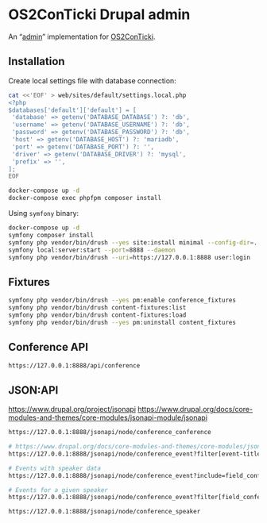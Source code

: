 # OS2ConTicki Drupal admin

An “[admin](https://github.com/OS2ConTicki/OS2ConTicki#implementations)”
implementation for [OS2ConTicki](https://github.com/OS2ConTicki/OS2ConTicki).

## Installation

Create local settings file with database connection:

```sh
cat <<'EOF' > web/sites/default/settings.local.php
<?php
$databases['default']['default'] = [
 'database' => getenv('DATABASE_DATABASE') ?: 'db',
 'username' => getenv('DATABASE_USERNAME') ?: 'db',
 'password' => getenv('DATABASE_PASSWORD') ?: 'db',
 'host' => getenv('DATABASE_HOST') ?: 'mariadb',
 'port' => getenv('DATABASE_PORT') ?: '',
 'driver' => getenv('DATABASE_DRIVER') ?: 'mysql',
 'prefix' => '',
];
EOF
```

```sh
docker-compose up -d
docker-compose exec phpfpm composer install
```

Using `symfony` binary:

```sh
docker-compose up -d
symfony composer install
symfony php vendor/bin/drush --yes site:install minimal --config-dir=../config/sync
symfony local:server:start --port=8888 --daemon
symfony php vendor/bin/drush --uri=https://127.0.0.1:8888 user:login
```

## Fixtures

```sh
symfony php vendor/bin/drush --yes pm:enable conference_fixtures
symfony php vendor/bin/drush content-fixtures:list
symfony php vendor/bin/drush content-fixtures:load
symfony php vendor/bin/drush --yes pm:uninstall content_fixtures
```

## Conference API

```sh
https://127.0.0.1:8888/api/conference
```

## JSON:API

https://www.drupal.org/project/jsonapi
https://www.drupal.org/docs/core-modules-and-themes/core-modules/jsonapi-module/jsonapi

```sh
https://127.0.0.1:8888/jsonapi/node/conference_conference

# https://www.drupal.org/docs/core-modules-and-themes/core-modules/jsonapi-module/filtering
https://127.0.0.1:8888/jsonapi/node/conference_event?filter[event-title][path]=title&filter[event-title][operator]==&filter[event-title][value]=welcome

# Events with speaker data
https://127.0.0.1:8888/jsonapi/node/conference_event?include=field_conference_speakers

# Events for a given speaker
https://127.0.0.1:8888/jsonapi/node/conference_event?filter[field_conference_speakers.id]=7077c4cd-4ab4-4850-aa54-5ec57f82ec69

https://127.0.0.1:8888/jsonapi/node/conference_speaker
```
